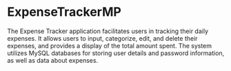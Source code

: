 # ExpenseTrackerMP
The Expense Tracker application facilitates users in tracking their daily expenses. It allows users to input, categorize, edit, and delete their expenses, and provides a display of the total amount spent. The system utilizes MySQL databases for storing user details and password information, as well as data about expenses. 
